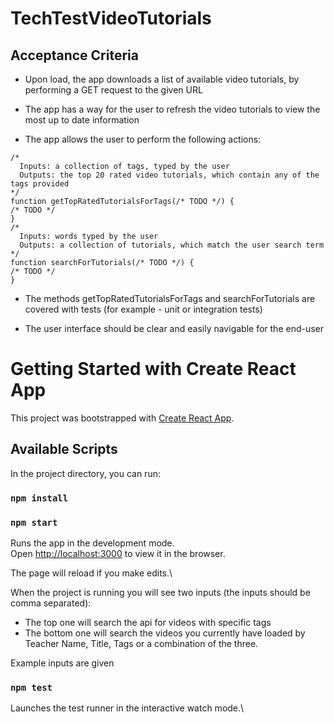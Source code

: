 # TechTestVideoTutorials

## Acceptance Criteria
- Upon load, the app downloads a list of available video tutorials, by performing a GET request to the given URL

- The app has a way for the user to refresh the video tutorials to view the most up to date information

- The app allows the user to perform the following actions:

```
/*
  Inputs: a collection of tags, typed by the user
  Outputs: the top 20 rated video tutorials, which contain any of the tags provided
*/
function getTopRatedTutorialsForTags(/* TODO */) {
/* TODO */
}
/*
  Inputs: words typed by the user
  Outputs: a collection of tutorials, which match the user search term
*/
function searchForTutorials(/* TODO */) {
/* TODO */
} 
```
- The methods getTopRatedTutorialsForTags and searchForTutorials are covered with tests (for example - unit or integration tests)

- The user interface should be clear and easily navigable for the end-user

# Getting Started with Create React App

This project was bootstrapped with [Create React App](https://github.com/facebook/create-react-app).

## Available Scripts

In the project directory, you can run:

### `npm install`

### `npm start`

Runs the app in the development mode.\
Open [http://localhost:3000](http://localhost:3000) to view it in the browser.

The page will reload if you make edits.\

When the project is running you will see two inputs (the inputs should be comma separated):

- The top one will search the api for videos with specific tags
- The bottom one will search the videos you currently have loaded by Teacher Name, Title, Tags or a combination of the three.

Example inputs are given

### `npm test`

Launches the test runner in the interactive watch mode.\

